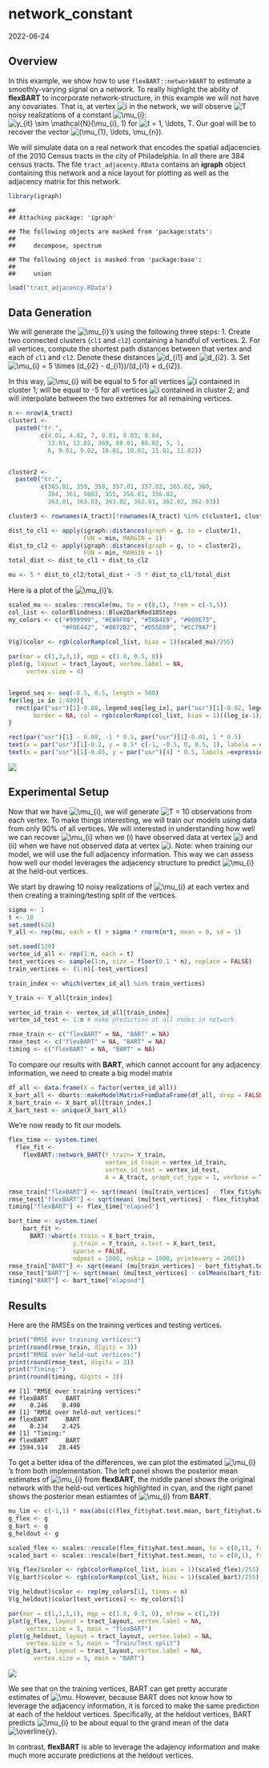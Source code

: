 network_constant
================
2022-06-24

## Overview

In this example, we show how to use `flexBART::networkBART` to estimate
a smoothly-varying signal on a network. To really highlight the ability
of **flexBART** to incorporate network-structure, in this example we
will not have any covariates. That is, at vertex
![i](https://latex.codecogs.com/png.image?%5Cdpi%7B110%7D&space;%5Cbg_white&space;i "i")
in the network, we will observe
![T](https://latex.codecogs.com/png.image?%5Cdpi%7B110%7D&space;%5Cbg_white&space;T "T")
noisy realizations of a constant
![\mu\_{i}](https://latex.codecogs.com/png.image?%5Cdpi%7B110%7D&space;%5Cbg_white&space;%5Cmu_%7Bi%7D "\mu_{i}"):
![y\_{it} \sim \mathcal{N}(\mu\_{i}, 1)](https://latex.codecogs.com/png.image?%5Cdpi%7B110%7D&space;%5Cbg_white&space;y_%7Bit%7D%20%5Csim%20%5Cmathcal%7BN%7D%28%5Cmu_%7Bi%7D%2C%201%29 "y_{it} \sim \mathcal{N}(\mu_{i}, 1)")
for
![t = 1, \ldots, T.](https://latex.codecogs.com/png.image?%5Cdpi%7B110%7D&space;%5Cbg_white&space;t%20%3D%201%2C%20%5Cldots%2C%20T. "t = 1, \ldots, T.")
Our goal will be to recover the vector
![(\mu\_{1}, \ldots, \mu\_{n}).](https://latex.codecogs.com/png.image?%5Cdpi%7B110%7D&space;%5Cbg_white&space;%28%5Cmu_%7B1%7D%2C%20%5Cldots%2C%20%5Cmu_%7Bn%7D%29. "(\mu_{1}, \ldots, \mu_{n}).")

We will simulate data on a real network that encodes the spatial
adjacencies of the 2010 Census tracts in the city of Philadelphia. In
all there are 384 census tracts. The file `tract_adjacency.RData`
contains an **igraph** object containing this network and a nice layout
for plotting as well as the adjacency matrix for this network.

``` r
library(igraph)
```

    ## 
    ## Attaching package: 'igraph'

    ## The following objects are masked from 'package:stats':
    ## 
    ##     decompose, spectrum

    ## The following object is masked from 'package:base':
    ## 
    ##     union

``` r
load("tract_adjacency.RData")
```

## Data Generation

We will generate the
![\mu\_{i}](https://latex.codecogs.com/png.image?%5Cdpi%7B110%7D&space;%5Cbg_white&space;%5Cmu_%7Bi%7D "\mu_{i}")’s
using the following three steps: 1. Create two connected clusters (`cl1`
and `cl2`) containing a handful of vertices. 2. For all vertices,
compute the shortest path distances between that vertex and each of
`cl1` and `cl2`. Denote these distances
![d\_{i1}](https://latex.codecogs.com/png.image?%5Cdpi%7B110%7D&space;%5Cbg_white&space;d_%7Bi1%7D "d_{i1}")
and
![d\_{i2}.](https://latex.codecogs.com/png.image?%5Cdpi%7B110%7D&space;%5Cbg_white&space;d_%7Bi2%7D. "d_{i2}.")
3. Set
![\mu\_{i} = 5 \times (d\_{i2} - d\_{i1})/(d\_{i1} + d\_{i2})](https://latex.codecogs.com/png.image?%5Cdpi%7B110%7D&space;%5Cbg_white&space;%5Cmu_%7Bi%7D%20%3D%205%20%5Ctimes%20%28d_%7Bi2%7D%20-%20d_%7Bi1%7D%29%2F%28d_%7Bi1%7D%20%2B%20d_%7Bi2%7D%29 "\mu_{i} = 5 \times (d_{i2} - d_{i1})/(d_{i1} + d_{i2})").

In this way,
![\mu\_{i}](https://latex.codecogs.com/png.image?%5Cdpi%7B110%7D&space;%5Cbg_white&space;%5Cmu_%7Bi%7D "\mu_{i}")
will be equal to 5 for all vertices
![i](https://latex.codecogs.com/png.image?%5Cdpi%7B110%7D&space;%5Cbg_white&space;i "i")
contained in cluster 1; will be equal to -5 for all vertices
![i](https://latex.codecogs.com/png.image?%5Cdpi%7B110%7D&space;%5Cbg_white&space;i "i")
contained in cluster 2; and will interpolate between the two extremes
for all remaining vertices.

``` r
n <- nrow(A_tract)
cluster1 <- 
  paste0("tr.",
         c(4.01, 4.02, 7, 8.01, 8.03, 8.04,
           12.01, 12.02, 369, 88.01, 88.02, 5, 1,
           6, 9.01, 9.02, 10.01, 10.02, 11.01, 11.02))


cluster2 <- 
  paste0("tr.",
         c(365.01, 359, 358, 357.01, 357.02, 365.02, 360,
           364, 361, 9803, 355, 356.01, 356.02,
           363.01, 363.03, 363.02, 362.01, 362.02, 362.03))

cluster3 <- rownames(A_tract)[!rownames(A_tract) %in% c(cluster1, cluster2)]

dist_to_cl1 <- apply(igraph::distances(graph = g, to = cluster1),
                     FUN = min, MARGIN = 1)
dist_to_cl2 <- apply(igraph::distances(graph = g, to = cluster2),
                     FUN = min, MARGIN = 1)
total_dist <- dist_to_cl1 + dist_to_cl2

mu <- 5 * dist_to_cl2/total_dist + -5 * dist_to_cl1/total_dist
```

Here is a plot of the
![\mu\_{i}](https://latex.codecogs.com/png.image?%5Cdpi%7B110%7D&space;%5Cbg_white&space;%5Cmu_%7Bi%7D "\mu_{i}")’s.

``` r
scaled_mu <- scales::rescale(mu, to = c(0,1), from = c(-5,5))
col_list <- colorBlindness::Blue2DarkRed18Steps
my_colors <- c("#999999", "#E69F00", "#56B4E9", "#009E73", 
               "#F0E442", "#0072B2", "#D55E00", "#CC79A7")
               
V(g)$color <- rgb(colorRamp(col_list, bias = 1)(scaled_mu)/255)

par(mar = c(1,3,3,1), mgp = c(1.8, 0.5, 0))
plot(g, layout = tract_layout, vertex.label = NA,
     vertex.size = 4)


legend_seq <- seq(-0.5, 0.5, length = 500)
for(leg_ix in 1:499){
  rect(par("usr")[1]-0.08, legend_seq[leg_ix], par("usr")[1]-0.02, legend_seq[leg_ix+1],
       border = NA, col = rgb(colorRamp(col_list, bias = 1)((leg_ix-1)/500)/255))
}

rect(par("usr")[1] - 0.08, -1 * 0.5, par("usr")[1]-0.02, 1 * 0.5)
text(x = par("usr")[1]-0.2, y = 0.5* c(-1, -0.5, 0, 0.5, 1), labels = c(-5, -2.5, 0, 2.5, 5), xpd = TRUE)
text(x = par("usr")[1]-0.05, y = par("usr")[4] * 0.5, labels =expression(mu))
```

![](network_constant_files/figure-gfm/plot_mu-1.png)<!-- -->

## Experimental Setup

Now that we have
![\mu\_{i}](https://latex.codecogs.com/png.image?%5Cdpi%7B110%7D&space;%5Cbg_white&space;%5Cmu_%7Bi%7D "\mu_{i}"),
we will generate
![T = 10](https://latex.codecogs.com/png.image?%5Cdpi%7B110%7D&space;%5Cbg_white&space;T%20%3D%2010 "T = 10")
observations from each vertex. To make things interesting, we will train
our models using data from only 90% of all vertices. We will interested
in understanding how well we can recover
![\mu\_{i}](https://latex.codecogs.com/png.image?%5Cdpi%7B110%7D&space;%5Cbg_white&space;%5Cmu_%7Bi%7D "\mu_{i}")
when we (i) have observed data at vertex
![i](https://latex.codecogs.com/png.image?%5Cdpi%7B110%7D&space;%5Cbg_white&space;i "i")
and (ii) when we have not observed data at vertex
![i](https://latex.codecogs.com/png.image?%5Cdpi%7B110%7D&space;%5Cbg_white&space;i "i").
Note: when training our model, we will use the full adjacency
information. This way we can assess how well our model leverages the
adjacency structure to predict
![\mu\_{i}](https://latex.codecogs.com/png.image?%5Cdpi%7B110%7D&space;%5Cbg_white&space;%5Cmu_%7Bi%7D "\mu_{i}")
at the held-out vertices.

We start by drawing 10 noisy realizations of
![\mu\_{i}](https://latex.codecogs.com/png.image?%5Cdpi%7B110%7D&space;%5Cbg_white&space;%5Cmu_%7Bi%7D "\mu_{i}")
at each vertex and then creating a training/testing split of the
vertices.

``` r
sigma <- 1
t <- 10
set.seed(624)
Y_all <- rep(mu, each = t) + sigma * rnorm(n*t, mean = 0, sd = 1)

set.seed(129)
vertex_id_all <- rep(1:n, each = t)
test_vertices <- sample(1:n, size = floor(0.1 * n), replace = FALSE)
train_vertices <- (1:n)[-test_vertices]

train_index <- which(vertex_id_all %in% train_vertices)

Y_train <- Y_all[train_index]

vertex_id_train <- vertex_id_all[train_index]
vertex_id_test <- 1:n # make prediction at all nodes in network

rmse_train <- c("flexBART" = NA, "BART" = NA)
rmse_test <- c("flexBART" = NA, "BART" = NA)
timing <- c("flexBART" = NA, "BART" = NA)
```

To compare our results with **BART**, which cannot account for any
adjacency information, we need to create a big model matrix

``` r
df_all <- data.frame(X = factor(vertex_id_all))
X_bart_all <- dbarts::makeModelMatrixFromDataFrame(df_all, drop = FALSE)
X_bart_train <- X_bart_all[train_index,]
X_bart_test <- unique(X_bart_all)
```

We’re now ready to fit our models.

``` r
flex_time <- system.time(
  flex_fit <- 
    flexBART::network_BART(Y_train= Y_train,
                           vertex_id_train = vertex_id_train,
                           vertex_id_test = vertex_id_test,
                           A = A_tract, graph_cut_type = 1, verbose = TRUE, print_every = 100))

rmse_train["flexBART"] <- sqrt(mean( (mu[train_vertices] - flex_fit$yhat.test.mean[train_vertices])^2 ))
rmse_test["flexBART"] <- sqrt(mean( (mu[test_vertices] - flex_fit$yhat.test.mean[test_vertices])^2 ))
timing["flexBART"] <- flex_time["elapsed"]
```

``` r
bart_time <- system.time(
    bart_fit <- 
      BART::wbart(x.train = X_bart_train,
                  y.train = Y_train, x.test = X_bart_test, 
                  sparse = FALSE,
                  ndpost = 1000, nskip = 1000, printevery = 2001))
rmse_train["BART"] <- sqrt(mean( (mu[train_vertices] - bart_fit$yhat.test.mean[train_vertices])^2 ))
rmse_test["BART"] <- sqrt(mean( (mu[test_vertices] - colMeans(bart_fit$yhat.test)[test_vertices])^2 ))
timing["BART"] <- bart_time["elapsed"]
```

## Results

Here are the RMSEs on the training vertices and testing vertices.

``` r
print("RMSE over training vertices:")
print(round(rmse_train, digits = 3))
print("RMSE over held-out vertices:")
print(round(rmse_test, digits = 3))
print("Timing:")
print(round(timing, digits = 3))
```

    ## [1] "RMSE over training vertices:"
    ## flexBART     BART 
    ##    0.246    0.490 
    ## [1] "RMSE over held-out vertices:"
    ## flexBART     BART 
    ##    0.234    2.425 
    ## [1] "Timing:"
    ## flexBART     BART 
    ## 1594.514   28.445

To get a better idea of the differences, we can plot the estimated
![\mu\_{i}](https://latex.codecogs.com/png.image?%5Cdpi%7B110%7D&space;%5Cbg_white&space;%5Cmu_%7Bi%7D "\mu_{i}")’s
from both implementation. The left panel shows the posterior mean
estimates of
![\mu\_{i}](https://latex.codecogs.com/png.image?%5Cdpi%7B110%7D&space;%5Cbg_white&space;%5Cmu_%7Bi%7D "\mu_{i}")
from **flexBART**, the middle panel shows the original network with the
held-out vertices highlighted in cyan, and the right panel shows the
posterior mean estiamtes of
![\mu\_{i}](https://latex.codecogs.com/png.image?%5Cdpi%7B110%7D&space;%5Cbg_white&space;%5Cmu_%7Bi%7D "\mu_{i}")
from **BART**.

``` r
mu_lim <- c(-1,1) * max(abs(c(flex_fit$yhat.test.mean, bart_fit$yhat.test.mean, mu)))
g_flex <- g
g_bart <- g
g_heldout <- g

scaled_flex <- scales::rescale(flex_fit$yhat.test.mean, to = c(0,1), from = mu_lim)
scaled_bart <- scales::rescale(bart_fit$yhat.test.mean, to = c(0,1), from = mu_lim)

V(g_flex)$color <- rgb(colorRamp(col_list, bias = 1)(scaled_flex)/255)
V(g_bart)$color <- rgb(colorRamp(col_list, bias = 1)(scaled_bart)/255)

V(g_heldout)$color <- rep(my_colors[1], times = n)
V(g_heldout)$color[test_vertices] <- my_colors[5]

par(mar = c(1,1,1,1), mgp = c(1.8, 0.5, 0), mfrow = c(1,3))
plot(g_flex, layout = tract_layout, vertex.label = NA,
     vertex.size = 5, main = "flexBART")
plot(g_heldout, layout = tract_layout, vertex.label = NA,
     vertex.size = 5, main = "Train/Test split")
plot(g_bart, layout = tract_layout, vertex.label = NA,
       vertex.size = 5, main = "BART")
```

<img src="network_constant_files/figure-gfm/plot_posterior_means-1.png" style="display: block; margin: auto;" />

We see that on the training vertices, BART can get pretty accurate
estimates of
![\mu.](https://latex.codecogs.com/png.image?%5Cdpi%7B110%7D&space;%5Cbg_white&space;%5Cmu. "\mu.")
However, because BART does not know how to leverage the adjacency
information, it is forced to make the same prediction at each of the
heldout vertices. Specifically, at the heldout vertices, BART predicts
![\mu\_{i}](https://latex.codecogs.com/png.image?%5Cdpi%7B110%7D&space;%5Cbg_white&space;%5Cmu_%7Bi%7D "\mu_{i}")
to be about equal to the grand mean of the data
![\overline{y}.](https://latex.codecogs.com/png.image?%5Cdpi%7B110%7D&space;%5Cbg_white&space;%5Coverline%7By%7D. "\overline{y}.")

In contrast, **flexBART** is able to leverage the adajency information
and make much more accurate predictions at the heldout vertices.

